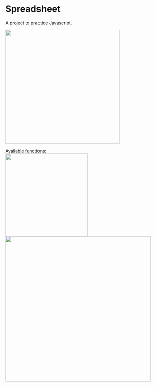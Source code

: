 # Spreadsheet
A project to practice Javascript.

<img height="360em" src="https://github.com/GiovaniDamian/Spreadsheet/assets/60575219/485cc2c1-2dab-4d3f-92fa-9fd3e771e08a"/></br>

Available functions: </br>
<img height="260em" src="https://github.com/GiovaniDamian/Spreadsheet/assets/60575219/d26a1836-e27e-4c19-aa41-b4cab22d7b0c"/></br>
<img height="460em" src="https://github.com/GiovaniDamian/Statistics-Calculator/assets/60575219/37bcbe38-8b12-4619-8860-17217c251b35"/>
